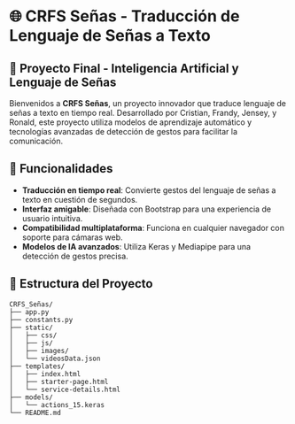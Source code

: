 # 🌐 CRFS Señas - Traducción de Lenguaje de Señas a Texto

## 🧠 Proyecto Final - Inteligencia Artificial y Lenguaje de Señas

Bienvenidos a **CRFS Señas**, un proyecto innovador que traduce lenguaje de señas a texto en tiempo real. Desarrollado por Cristian, Frandy, Jensey, y Ronald, este proyecto utiliza modelos de aprendizaje automático y tecnologías avanzadas de detección de gestos para facilitar la comunicación.

## 🚀 Funcionalidades

- **Traducción en tiempo real**: Convierte gestos del lenguaje de señas a texto en cuestión de segundos.
- **Interfaz amigable**: Diseñada con Bootstrap para una experiencia de usuario intuitiva.
- **Compatibilidad multiplataforma**: Funciona en cualquier navegador con soporte para cámaras web.
- **Modelos de IA avanzados**: Utiliza Keras y Mediapipe para una detección de gestos precisa.

## 📁 Estructura del Proyecto

```plaintext
CRFS_Señas/
├── app.py
├── constants.py
├── static/
│   ├── css/
│   ├── js/
│   ├── images/
│   └── videosData.json
├── templates/
│   ├── index.html
│   ├── starter-page.html
│   └── service-details.html
├── models/
│   └── actions_15.keras
└── README.md
